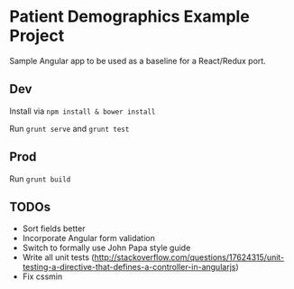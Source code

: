 # Patient Demographics Example Project

Sample Angular app to be used as a baseline for a React/Redux port.

## Dev

Install via `npm install & bower install`

Run `grunt serve` and `grunt test`

## Prod

Run `grunt build`

## TODOs
- Sort fields better
- Incorporate Angular form validation
- Switch to formally use John Papa style guide
- Write all unit tests (http://stackoverflow.com/questions/17624315/unit-testing-a-directive-that-defines-a-controller-in-angularjs)
- Fix cssmin
